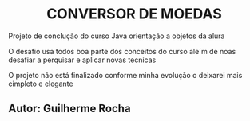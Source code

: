 <h1 align = center> CONVERSOR DE MOEDAS</h1>

<p>Projeto de conclução do curso Java orientação a objetos da alura</p>
<p> O desafio usa todos boa parte dos conceitos do curso ale´m de noas desafiar a perquisar e aplicar novas tecnicas </p>
<P>O projeto não está finalizado conforme minha evolução o deixarei mais cimpleto e elegante </P>

<h2>Autor: Guilherme Rocha</h2>
